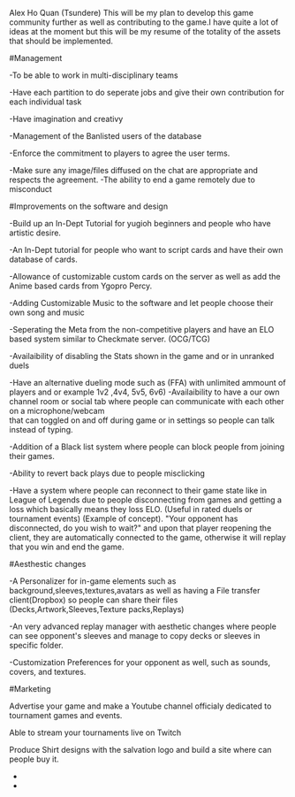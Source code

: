 Alex Ho Quan (Tsundere)
This will be my plan to develop this game community further as well as contributing to the game.I have quite a lot of ideas at the moment but this will be my resume of the totality of the assets that should be implemented.

#Management

-To be able to work in multi-disciplinary teams

-Have each partition to do seperate jobs and give their own contribution for each individual task

-Have imagination and creativy

-Management of the Banlisted users of the database

-Enforce the commitment to players to agree the user terms.

-Make sure any image/files diffused on the chat are appropriate and respects the agreement.
-The ability to end a game remotely due to misconduct

#Improvements on the software and design

-Build up an In-Dept Tutorial for yugioh beginners and people who have artistic desire.

-An In-Dept tutorial for people who want to script cards and have their own database of cards.

-Allowance of customizable custom cards on the server as well as add the Anime based cards from Ygopro Percy.

-Adding Customizable Music to the software and let people choose their own song and music

-Seperating the Meta from the non-competitive players and have an ELO based system similar to Checkmate server. (OCG/TCG)

-Availaibility of disabling the Stats shown in the game and or in unranked duels 

-Have an alternative dueling mode such as (FFA) with unlimited ammount of players and or example 1v2 ,4v4, 5v5, 6v6)
-Availaibility to have a our own channel room or social tab where people can communicate with each other on a microphone/webcam  
that can toggled on and off during game or in settings so people can talk instead of typing.

-Addition of a Black list system where people can block people from joining their games.

-Ability to revert back plays due to people misclicking

-Have a system where people can reconnect to their game state like in League of Legends due to people disconnecting from games 
and getting a loss which basically means they loss ELO.
(Useful in rated duels or tournament events) (Example of concept).
"Your opponent has disconnected, do you wish to wait?"
 and upon that player reopening the client, they are automatically connected to the game, otherwise it will replay that you win
 and end the game.

#Aesthestic changes

-A Personalizer for in-game elements such as background,sleeves,textures,avatars as well as having a File transfer client(Dropbox) so people can share their files
(Decks,Artwork,Sleeves,Texture packs,Replays)

-An very advanced replay manager with aesthetic changes where people can see opponent's sleeves and manage to copy decks or sleeves in specific folder.

-Customization Preferences for your opponent as well, such as sounds, covers, and textures.

#Marketing

Advertise your game and make a Youtube channel officialy dedicated to tournament games and events.

Able to stream your tournaments live on Twitch

Produce Shirt designs with the salvation logo and build a site where can people buy it.









-



-



